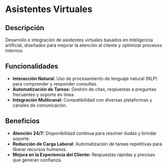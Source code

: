 # Asistentes Virtuales

## Descripción
Desarrollo e integración de asistentes virtuales basados en inteligencia artificial, diseñados para mejorar la atención al cliente y optimizar procesos internos.

## Funcionalidades
- **Interacción Natural:** Uso de procesamiento de lenguaje natural (NLP) para comprender y responder consultas.
- **Automatización de Tareas:** Gestión de citas, respuestas a preguntas frecuentes y soporte en línea.
- **Integración Multicanal:** Compatibilidad con diversas plataformas y canales de comunicación.

## Beneficios
- **Atención 24/7:** Disponibilidad continua para resolver dudas y brindar soporte.
- **Reducción de Carga Laboral:** Automatización de tareas repetitivas para liberar recursos humanos.
- **Mejora en la Experiencia del Cliente:** Respuestas rápidas y precisas que generan confianza.
